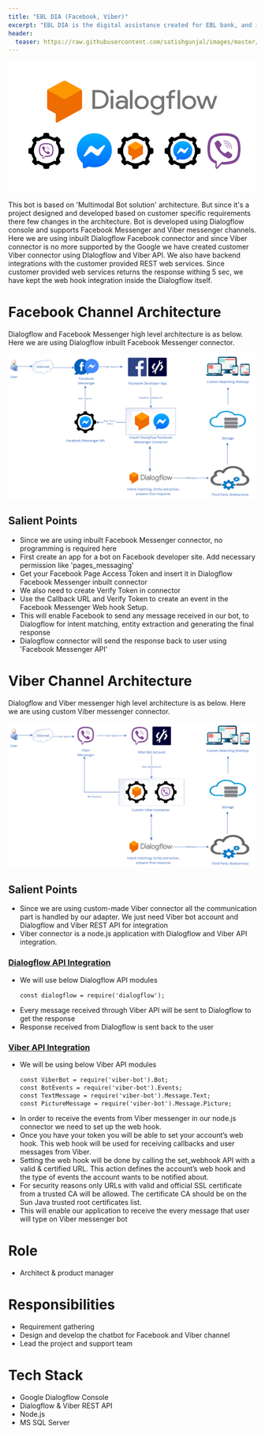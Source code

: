 ```yaml
---
title: "EBL DIA (Facebook, Viber)"
excerpt: "EBL DIA is the digital assistance created for EBL bank, and its available on Facebook Messenger and Viber Messenger"
header:
  teaser: https://raw.githubusercontent.com/satishgunjal/images/master/Banking_Bot_Header.png
---
```


![Multimodal_Bot_Solution_Header](https://raw.githubusercontent.com/satishgunjal/images/master/EBL_DIA_Header.png)

This bot is based on 'Multimodal Bot solution' architecture. But since it's a project designed and developed based on customer specific requirements there few changes in the architecture. Bot is developed using Dialogflow console and supports Facebook Messenger and Viber messenger channels. Here we are using inbuilt Dialogflow Facebook connector and since Viber connector is no more supported by the Google we have created customer Viber connector using DIalogflow and Viber API. We also have backend integrations with the customer provided REST web services. Since customer provided web services returns the response withing 5 sec, we have kept the web hook integration inside the Dialogflow itself.

# Facebook Channel Architecture
Dialogflow and Facebook Messenger high level architecture is as below. Here we are using Dialogflow inbuilt Facebook Messenger connector.

![Multimodal_Bot_Solution_Header](https://raw.githubusercontent.com/satishgunjal/images/master/EBL_DIA_Facebook.png)

## Salient Points
* Since we are using inbuilt Facebook Messenger connector, no programming is required here
* First create an app for a bot on Facebook developer site. Add necessary permission like 'pages_messaging'
* Get your Facebook Page Access Token and insert it in Dialogflow Facebook Messenger inbuilt connector
* We also need to create Verify Token in connector
* Use the Callback URL and Verify Token to create an event in the Facebook Messenger Web hook Setup.
* This will enable Facebook to send any message received in our bot, to Dialogflow for intent matching, entity extraction and generating the final response
* Dialogflow connector will send the response back to user using 'Facebook Messenger API'

#  Viber Channel Architecture
Dialogflow and Viber messenger high level architecture is as below. Here we are using custom Viber messenger connector.

![Multimodal_Bot_Solution_Header](https://raw.githubusercontent.com/satishgunjal/images/master/EBL_DIA_Viber.png)

## Salient Points
* Since we are using custom-made Viber connector all the communication part is handled by our adapter. We just need Viber bot account and Dialogflow and Viber REST API for integration
* Viber connector is a node.js application with Dialogflow and Viber API integration.

### [Dialogflow API Integration](https://cloud.google.com/dialogflow/docs/reference/rest/v2-overview)

* We will use below Dialogflow API modules
  ```
  const dialogflow = require('dialogflow');
  ```
* Every message received through Viber API will be sent to Dialogflow to get the response
* Response received from Dialogflow is sent back to the user

### [Viber API Integration](https://developers.viber.com/docs/api/rest-bot-api/#message-types)

* We will be using below Viber API modules 
  ```
  const ViberBot = require('viber-bot').Bot;
  const BotEvents = require('viber-bot').Events;
  const TextMessage = require('viber-bot').Message.Text;
  const PictureMessage = require('viber-bot').Message.Picture;
  ```
* In order to receive the events from Viber messenger in our node.js connector we need to set up the web hook.
* Once you have your token you will be able to set your account’s web hook. This web hook will be used for receiving callbacks and user messages from Viber.
* Setting the web hook will be done by calling the set_webhook API with a valid & certified URL. This action defines the account’s web hook and the type of events the account wants to be notified about.
* For security reasons only URLs with valid and official SSL certificate from a trusted CA will be allowed. The certificate CA should be on the Sun Java trusted root certificates list.
* This will enable our application to receive the every message that user will type on Viber messenger bot

# Role
* Architect & product manager

# Responsibilities
* Requirement gathering
* Design and develop the chatbot for Facebook and Viber channel
* Lead the project and support team

# Tech Stack
* Google Dialogflow Console
* Dialogflow & Viber REST API
* Node.js
* MS SQL Server
